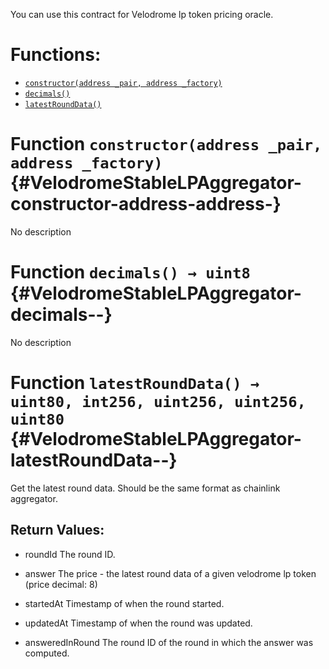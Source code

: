 You can use this contract for Velodrome lp token pricing oracle.


# Functions:
- [`constructor(address _pair, address _factory)`](#VelodromeStableLPAggregator-constructor-address-address-)
- [`decimals()`](#VelodromeStableLPAggregator-decimals--)
- [`latestRoundData()`](#VelodromeStableLPAggregator-latestRoundData--)



# Function `constructor(address _pair, address _factory)` {#VelodromeStableLPAggregator-constructor-address-address-}
No description




# Function `decimals() → uint8` {#VelodromeStableLPAggregator-decimals--}
No description




# Function `latestRoundData() → uint80, int256, uint256, uint256, uint80` {#VelodromeStableLPAggregator-latestRoundData--}
Get the latest round data. Should be the same format as chainlink aggregator.



## Return Values:
- roundId The round ID.

- answer The price - the latest round data of a given velodrome lp token (price decimal: 8)

- startedAt Timestamp of when the round started.

- updatedAt Timestamp of when the round was updated.

- answeredInRound The round ID of the round in which the answer was computed.





